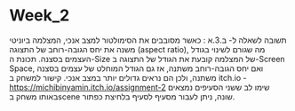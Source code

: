 # Week_2
תשובה לשאלה ל- ב.3.א : 
כאשר מסובבים את הסימולטור למצב אנכי, המצלמה ביוניטי משנה את יחס הגובה-רוחב של התצוגה (aspect ratio), מה שגורם לשינוי בגודל העצמים בסצנה. 
תכונת ה-Size של המצלמה קובעת את הגודל של התצוגה ב-Screen Space, ואם יחס הגובה-רוחב משתנה, אז גם הגודל המוחלט של עצמים בסצנה משתנה, ולכן הם נראים גדולים יותר במצב אנכי.
קישור למשחק ב itch.io - https://michibinyamin.itch.io/assignment-2
שימו לב ששני הסעיפים נמצאים באותו משחק בscene שונה, ניתן לעבור מסעיף לסעיף בלחיצת כפתור.
